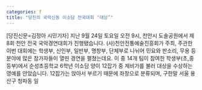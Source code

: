 ```yaml
---
categories: f
title: "당진의 국악신동 이소담 전국대회 ‘대상’"
---
```

[당진신문=김정아 시민기자] 지난 9월 24일 토요일 오전 9시, 천안시 도솔공원에서 제8회 천안 전국 국악경연대회가 진행됐습니다. (사)천안전통예술진흥회가 주최, 주관한 이번 대회에는 학생부, 신인부, 일반부, 명창부, 단체부로 나뉘어 민요와 판소리, 무용 등 분야에 많은 참가자들이 열띤 경연을 펼쳤는데요. 이 중 14개 팀이 참여한 학생부(초,중등부)에서 순성초등학교 6학년 이소담 양이 12잡가 중 제비가를 불러 대상을 수상하는 영예를 안았습니다. 12잡가는 앉아서 부르기 때문에 좌창으로 분류되며, 구한말 서울 용산구 청파동 일